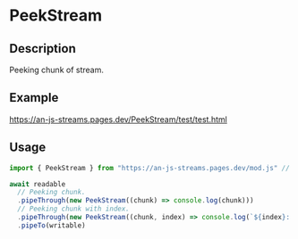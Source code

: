# PeekStream

## Description
Peeking chunk of stream.

## Example
https://an-js-streams.pages.dev/PeekStream/test/test.html

## Usage
```ts
import { PeekStream } from "https://an-js-streams.pages.dev/mod.js" // or .ts

await readable
  // Peeking chunk.
  .pipeThrough(new PeekStream((chunk) => console.log(chunk)))
  // Peeking chunk with index.
  .pipeThrough(new PeekStream((chunk, index) => console.log(`${index}: ${chunk}`)))
  .pipeTo(writable)
```